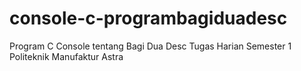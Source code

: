 # console-c-programbagiduadesc
Program C Console tentang Bagi Dua Desc
Tugas Harian Semester 1 Politeknik Manufaktur Astra
